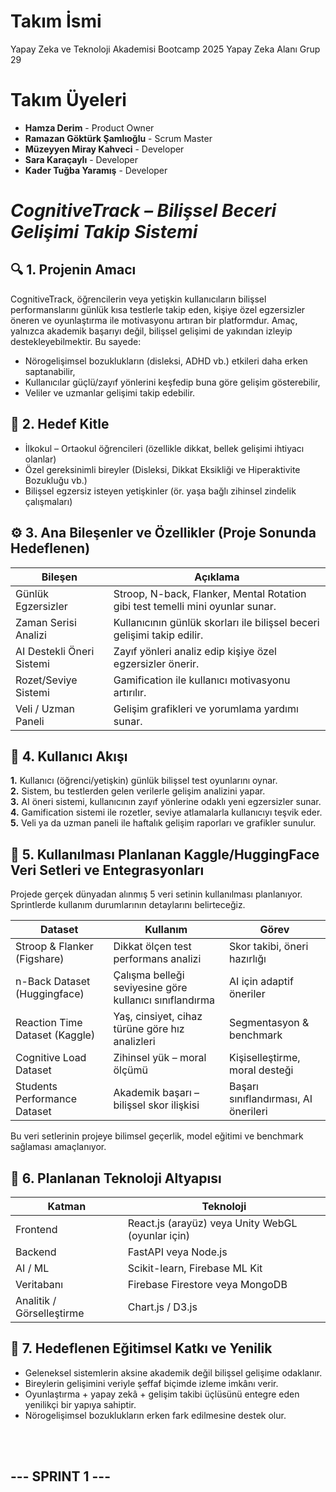 # Takım İsmi 
Yapay Zeka ve Teknoloji Akademisi Bootcamp 2025 Yapay Zeka Alanı Grup 29 

# Takım Üyeleri
- **Hamza Derim** - Product Owner
- **Ramazan Göktürk Şamlıoğlu** - Scrum Master
- **Müzeyyen Miray Kahveci** - Developer
- **Sara Karaçaylı** - Developer
- **Kader Tuğba Yaramış** - Developer

# *CognitiveTrack – Bilişsel Beceri Gelişimi Takip Sistemi*
## **🔍 1. Projenin Amacı**<br>

CognitiveTrack, öğrencilerin veya yetişkin kullanıcıların bilişsel performanslarını günlük kısa testlerle takip eden, kişiye özel egzersizler öneren ve oyunlaştırma ile motivasyonu artıran bir platformdur.
Amaç, yalnızca akademik başarıyı değil, bilişsel gelişimi de yakından izleyip destekleyebilmektir. Bu sayede:
- Nörogelişimsel bozuklukların (disleksi, ADHD vb.) etkileri daha erken saptanabilir,
- Kullanıcılar güçlü/zayıf yönlerini keşfedip buna göre gelişim gösterebilir,
- Veliler ve uzmanlar gelişimi takip edebilir.

## **🎯 2. Hedef Kitle**<br>
- İlkokul – Ortaokul öğrencileri (özellikle dikkat, bellek gelişimi ihtiyacı olanlar)
- Özel gereksinimli bireyler (Disleksi, Dikkat Eksikliği ve Hiperaktivite Bozukluğu vb.)
- Bilişsel egzersiz isteyen yetişkinler (ör. yaşa bağlı zihinsel zindelik çalışmaları)

## **⚙️ 3. Ana Bileşenler ve Özellikler (Proje Sonunda Hedeflenen)**

| Bileşen                | Açıklama                                                                 |
|------------------------|--------------------------------------------------------------------------|
| Günlük Egzersizler     | Stroop, N-back, Flanker, Mental Rotation gibi test temelli mini oyunlar sunar. |
| Zaman Serisi Analizi   | Kullanıcının günlük skorları ile bilişsel beceri gelişimi takip edilir.        |
| AI Destekli Öneri Sistemi | Zayıf yönleri analiz edip kişiye özel egzersizler önerir.                   |
| Rozet/Seviye Sistemi   | Gamification ile kullanıcı motivasyonu artırılır.                           |
| Veli / Uzman Paneli    | Gelişim grafikleri ve yorumlama yardımı sunar.                              |

## 🧩 4. Kullanıcı Akışı
**1.** Kullanıcı (öğrenci/yetişkin) günlük bilişsel test oyunlarını oynar.<br>
**2.** Sistem, bu testlerden gelen verilerle gelişim analizini yapar.<br>
**3.** AI öneri sistemi, kullanıcının zayıf yönlerine odaklı yeni egzersizler sunar.<br>
**4.** Gamification sistemi ile rozetler, seviye atlamalarla kullanıcıyı teşvik eder.<br>
**5.** Veli ya da uzman paneli ile haftalık gelişim raporları ve grafikler sunulur.<br>

## 🧪 5. Kullanılması Planlanan Kaggle/HuggingFace Veri Setleri ve Entegrasyonları

Projede gerçek dünyadan alınmış 5 veri setinin kullanılması planlanıyor. Sprintlerde kullanım durumlarının detaylarını belirteceğiz.

| Dataset                         | Kullanım                                              | Görev                                       |
|----------------------------------|--------------------------------------------------------|----------------------------------------------|
| Stroop & Flanker (Figshare)     | Dikkat ölçen test performans analizi                 | Skor takibi, öneri hazırlığı                |
| n-Back Dataset (Huggingface)    | Çalışma belleği seviyesine göre kullanıcı sınıflandırma | AI için adaptif öneriler                    |
| Reaction Time Dataset (Kaggle)  | Yaş, cinsiyet, cihaz türüne göre hız analizleri       | Segmentasyon & benchmark                    |
| Cognitive Load Dataset          | Zihinsel yük – moral ölçümü                          | Kişiselleştirme, moral desteği              |
| Students Performance Dataset    | Akademik başarı – bilişsel skor ilişkisi             | Başarı sınıflandırması, AI önerileri        |

Bu veri setlerinin projeye bilimsel geçerlik, model eğitimi ve benchmark sağlaması amaçlanıyor.

## 🧰 6. Planlanan Teknoloji Altyapısı

| Katman                    | Teknoloji                                             |
|---------------------------|--------------------------------------------------------|
| Frontend                 | React.js (arayüz) veya Unity WebGL (oyunlar için)     |
| Backend                  | FastAPI veya Node.js                                   |
| AI / ML                  | Scikit-learn, Firebase ML Kit                          |
| Veritabanı               | Firebase Firestore veya MongoDB                        |
| Analitik / Görselleştirme | Chart.js / D3.js                                       |


## 🧠 7. Hedeflenen Eğitimsel Katkı ve Yenilik
- Geleneksel sistemlerin aksine akademik değil bilişsel gelişime odaklanır.
- Bireylerin gelişimini veriyle şeffaf biçimde izleme imkânı verir.
- Oyunlaştırma + yapay zekâ + gelişim takibi üçlüsünü entegre eden yenilikçi bir yapıya sahiptir.
- Nörogelişimsel bozuklukların erken fark edilmesine destek olur.

<br>
<br>

## --- SPRINT 1 ---


